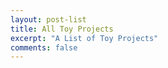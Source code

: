 ```yaml
---
layout: post-list
title: All Toy Projects
excerpt: "A List of Toy Projects"
comments: false
---
```

